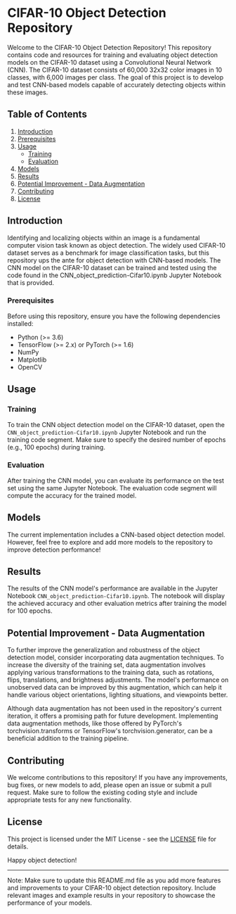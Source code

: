 # CIFAR-10 Object Detection Repository

Welcome to the CIFAR-10 Object Detection Repository! This repository contains code and resources for training and evaluating object detection models on the CIFAR-10 dataset using a Convolutional Neural Network (CNN). The CIFAR-10 dataset consists of 60,000 32x32 color images in 10 classes, with 6,000 images per class. The goal of this project is to develop and test CNN-based models capable of accurately detecting objects within these images.

## Table of Contents

1. [Introduction](#introduction)
2. [Prerequisites](#prerequisites)
3. [Usage](#usage)
   - [Training](#training)
   - [Evaluation](#evaluation)
4. [Models](#models)
5. [Results](#results)
6. [Potential Improvement - Data Augmentation](#potential-improvement---data-augmentation)
7. [Contributing](#contributing)
8. [License](#license)

## Introduction

Identifying and localizing objects within an image is a fundamental computer vision task known as object detection. The widely used CIFAR-10 dataset serves as a benchmark for image classification tasks, but this repository ups the ante for object detection with CNN-based models. The CNN model on the CIFAR-10 dataset can be trained and tested using the code found in the CNN_object_prediction-Cifar10.ipynb Jupyter Notebook that is provided.

### Prerequisites

Before using this repository, ensure you have the following dependencies installed:

- Python (>= 3.6)
- TensorFlow (>= 2.x) or PyTorch (>= 1.6)
- NumPy
- Matplotlib
- OpenCV

## Usage

### Training

To train the CNN object detection model on the CIFAR-10 dataset, open the `CNN_object_prediction-Cifar10.ipynb` Jupyter Notebook and run the training code segment. Make sure to specify the desired number of epochs (e.g., 100 epochs) during training.

### Evaluation

After training the CNN model, you can evaluate its performance on the test set using the same Jupyter Notebook. The evaluation code segment will compute the accuracy for the trained model.

## Models

The current implementation includes a CNN-based object detection model. However, feel free to explore and add more models to the repository to improve detection performance!

## Results

The results of the CNN model's performance are available in the Jupyter Notebook `CNN_object_prediction-Cifar10.ipynb`. The notebook will display the achieved accuracy and other evaluation metrics after training the model for 100 epochs.

## Potential Improvement - Data Augmentation

To further improve the generalization and robustness of the object detection model, consider incorporating data augmentation techniques. To increase the diversity of the training set, data augmentation involves applying various transformations to the training data, such as rotations, flips, translations, and brightness adjustments. The model's performance on unobserved data can be improved by this augmentation, which can help it handle various object orientations, lighting situations, and viewpoints better.

Although data augmentation has not been used in the repository's current iteration, it offers a promising path for future development. Implementing data augmentation methods, like those offered by PyTorch's torchvision.transforms or TensorFlow's torchvision.generator, can be a beneficial addition to the training pipeline.

## Contributing

We welcome contributions to this repository! If you have any improvements, bug fixes, or new models to add, please open an issue or submit a pull request. Make sure to follow the existing coding style and include appropriate tests for any new functionality.

## License

This project is licensed under the MIT License - see the [LICENSE](LICENSE) file for details.

Happy object detection!

---

Note: Make sure to update this README.md file as you add more features and improvements to your CIFAR-10 object detection repository. Include relevant images and example results in your repository to showcase the performance of your models.
